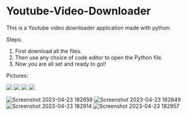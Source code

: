 # Youtube-Video-Downloader
This is a Youtube video downloader application made with python.

Steps:
1. First download all the files.
2. Then use any choice of code editor to open the Python file. 
3. Now you are all set and ready to go!!

Pictures:

<img src="https://user-images.githubusercontent.com/131554091/233868014-23f5d9c1-a949-44e3-8ee7-f3dbee4a09dc.png">
<img src="https://user-images.githubusercontent.com/131554091/233868016-b2f33445-c5cb-4e7a-8de9-ade6867dba9f.png">
<img src="https://user-images.githubusercontent.com/131554091/233868014-23f5d9c1-a949-44e3-8ee7-f3dbee4a09dc.png">
<img src="https://user-images.githubusercontent.com/131554091/233868016-b2f33445-c5cb-4e7a-8de9-ade6867dba9f.png">

![Screenshot 2023-04-23 182659](https://user-images.githubusercontent.com/131554091/233869581-ef4da2ea-d734-4358-8366-17084a496d56.png)
![Screenshot 2023-04-23 182849](https://user-images.githubusercontent.com/131554091/233869584-c724dab1-fcbf-4c94-a7a4-fc2a6185fb79.png)
![Screenshot 2023-04-23 182914](https://user-images.githubusercontent.com/131554091/233869586-a1a78805-c9e9-4345-b3d4-51af872c5521.png)
![Screenshot 2023-04-23 182957](https://user-images.githubusercontent.com/131554091/233869587-673f9f0a-c82d-47a8-ac73-66a1d89b1903.png)
